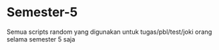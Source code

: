 # Semester-5
Semua scripts random yang digunakan untuk tugas/pbl/test/joki orang selama semester 5 saja
